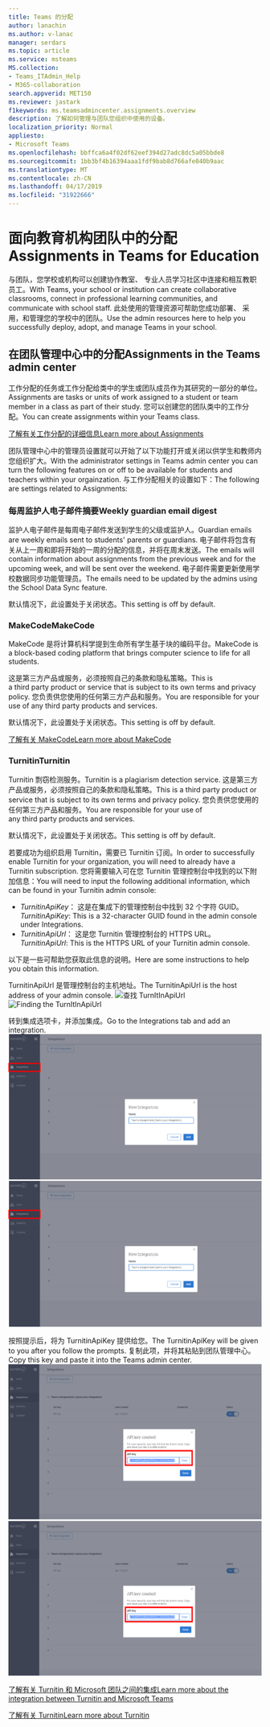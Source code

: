 ```yaml
---
title: Teams 的分配
author: lanachin
ms.author: v-lanac
manager: serdars
ms.topic: article
ms.service: msteams
MS.collection:
- Teams_ITAdmin_Help
- M365-collaboration
search.appverid: MET150
ms.reviewer: jastark
f1keywords: ms.teamsadmincenter.assignments.overview
description: 了解如何管理与团队您组织中使用的设备。
localization_priority: Normal
appliesto:
- Microsoft Teams
ms.openlocfilehash: bbffca6a4f02df62eef394d27adc8dc5a05bbde8
ms.sourcegitcommit: 1bb3bf4b16394aaa1fdf9bab8d766afe040b9aac
ms.translationtype: MT
ms.contentlocale: zh-CN
ms.lasthandoff: 04/17/2019
ms.locfileid: "31922666"
---
```

# <a name="assignments-in-teams-for-education"></a><span data-ttu-id="938d0-103">面向教育机构团队中的分配</span><span class="sxs-lookup"><span data-stu-id="938d0-103">Assignments in Teams for Education</span></span>

<span data-ttu-id="938d0-104">与团队，您学校或机构可以创建协作教室、 专业人员学习社区中连接和相互教职员工。</span><span class="sxs-lookup"><span data-stu-id="938d0-104">With Teams, your school or institution can create collaborative classrooms, connect in professional learning communities, and communicate with school staff.</span></span> <span data-ttu-id="938d0-105">此处使用的管理资源可帮助您成功部署、 采用，和管理您的学校中的团队。</span><span class="sxs-lookup"><span data-stu-id="938d0-105">Use the admin resources here to help you successfully deploy, adopt, and manage Teams in your school.</span></span>  

## <a name="assignments-in-the-teams-admin-center"></a><span data-ttu-id="938d0-106">在团队管理中心中的分配</span><span class="sxs-lookup"><span data-stu-id="938d0-106">Assignments in the Teams admin center</span></span>
<span data-ttu-id="938d0-107">工作分配的任务或工作分配给类中的学生或团队成员作为其研究的一部分的单位。</span><span class="sxs-lookup"><span data-stu-id="938d0-107">Assignments are tasks or units of work assigned to a student or team member in a class as part of their study.</span></span> <span data-ttu-id="938d0-108">您可以创建您的团队类中的工作分配。</span><span class="sxs-lookup"><span data-stu-id="938d0-108">You can create assignments within your Teams class.</span></span>

[<span data-ttu-id="938d0-109">了解有关工作分配的详细信息</span><span class="sxs-lookup"><span data-stu-id="938d0-109">Learn more about Assignments</span></span>](https://support.office.com/article/microsoft-teams-5aa4431a-8a3c-4aa5-87a6-b6401abea114?ui=en-US&rs=en-IE&ad=IE#ID0EAABAAA=Assignments)

<span data-ttu-id="938d0-110">团队管理中心中的管理员设置就可以开始了以下功能打开或关闭以供学生和教师内您组织扩大。</span><span class="sxs-lookup"><span data-stu-id="938d0-110">With the administrator settings in Teams admin center you can turn the following features on or off to be available for students and teachers within your orgainzation.</span></span> <span data-ttu-id="938d0-111">与工作分配相关的设置如下：</span><span class="sxs-lookup"><span data-stu-id="938d0-111">The following are settings related to Assignments:</span></span>

### <a name="weekly-guardian-email-digest"></a><span data-ttu-id="938d0-112">每周监护人电子邮件摘要</span><span class="sxs-lookup"><span data-stu-id="938d0-112">Weekly guardian email digest</span></span>
<span data-ttu-id="938d0-113">监护人电子邮件是每周电子邮件发送到学生的父级或监护人。</span><span class="sxs-lookup"><span data-stu-id="938d0-113">Guardian emails are weekly emails sent to students' parents or guardians.</span></span> <span data-ttu-id="938d0-114">电子邮件将包含有关从上一周和即将开始的一周的分配的信息，并将在周末发送。</span><span class="sxs-lookup"><span data-stu-id="938d0-114">The emails will contain information about assignments from the previous week and for the upcoming week, and will be sent over the weekend.</span></span> <span data-ttu-id="938d0-115">电子邮件需要更新使用学校数据同步功能管理员。</span><span class="sxs-lookup"><span data-stu-id="938d0-115">The emails need to be updated by the admins using the School Data Sync feature.</span></span>

<span data-ttu-id="938d0-116">默认情况下，此设置处于关闭状态。</span><span class="sxs-lookup"><span data-stu-id="938d0-116">This setting is off by default.</span></span>

### <a name="makecode"></a><span data-ttu-id="938d0-117">MakeCode</span><span class="sxs-lookup"><span data-stu-id="938d0-117">MakeCode</span></span>
<span data-ttu-id="938d0-118">MakeCode 是将计算机科学提到生命所有学生基于块的编码平台。</span><span class="sxs-lookup"><span data-stu-id="938d0-118">MakeCode is a block-based coding platform that brings computer science to life for all students.</span></span> 

<span data-ttu-id="938d0-119">这是第三方产品或服务，必须按照自己的条款和隐私策略。</span><span class="sxs-lookup"><span data-stu-id="938d0-119">This is a third party product or service that is subject to its own terms and privacy policy.</span></span> <span data-ttu-id="938d0-120">您负责供您使用的任何第三方产品和服务。</span><span class="sxs-lookup"><span data-stu-id="938d0-120">You are responsible for your use of any third party products and services.</span></span>

<span data-ttu-id="938d0-121">默认情况下，此设置处于关闭状态。</span><span class="sxs-lookup"><span data-stu-id="938d0-121">This setting is off by default.</span></span>

[<span data-ttu-id="938d0-122">了解有关 MakeCode</span><span class="sxs-lookup"><span data-stu-id="938d0-122">Learn more about MakeCode</span></span>](https://www.microsoft.com/${locale}/makecode)

### <a name="turnitin"></a><span data-ttu-id="938d0-123">Turnitin</span><span class="sxs-lookup"><span data-stu-id="938d0-123">Turnitin</span></span>

<span data-ttu-id="938d0-124">Turnitin 剽窃检测服务。</span><span class="sxs-lookup"><span data-stu-id="938d0-124">Turnitin is a plagiarism detection service.</span></span> <span data-ttu-id="938d0-125">这是第三方产品或服务，必须按照自己的条款和隐私策略。</span><span class="sxs-lookup"><span data-stu-id="938d0-125">This is a third party product or service that is subject to its own terms and privacy policy.</span></span> <span data-ttu-id="938d0-126">您负责供您使用的任何第三方产品和服务。</span><span class="sxs-lookup"><span data-stu-id="938d0-126">You are responsible for your use of any third party products and services.</span></span>

<span data-ttu-id="938d0-127">默认情况下，此设置处于关闭状态。</span><span class="sxs-lookup"><span data-stu-id="938d0-127">This setting is off by default.</span></span>

<span data-ttu-id="938d0-128">若要成功为组织启用 Turnitin，需要已 Turnitin 订阅。</span><span class="sxs-lookup"><span data-stu-id="938d0-128">In order to successfully enable Turnitin for your organization, you will need to already have a Turnitin subscription.</span></span> <span data-ttu-id="938d0-129">您将需要输入可在您 Turnitin 管理控制台中找到的以下附加信息：</span><span class="sxs-lookup"><span data-stu-id="938d0-129">You will need to input the following additional information, which can be found in your Turnitin admin console:</span></span>

  * <span data-ttu-id="938d0-130">_TurnitinApiKey_： 这是在集成下的管理控制台中找到 32 个字符 GUID。</span><span class="sxs-lookup"><span data-stu-id="938d0-130">_TurnitinApiKey_: This is a 32-character GUID found in the admin console under Integrations.</span></span>
  * <span data-ttu-id="938d0-131">_TurnitinApiUrl_： 这是您 Turnitin 管理控制台的 HTTPS URL。</span><span class="sxs-lookup"><span data-stu-id="938d0-131">_TurnitinApiUrl_: This is the HTTPS URL of your Turnitin admin console.</span></span>

<span data-ttu-id="938d0-132">以下是一些可帮助您获取此信息的说明。</span><span class="sxs-lookup"><span data-stu-id="938d0-132">Here are some instructions to help you obtain this information.</span></span>

<span data-ttu-id="938d0-133">TurnitinApiUrl 是管理控制台的主机地址。</span><span class="sxs-lookup"><span data-stu-id="938d0-133">The TurnitinApiUrl is the host address of your admin console.</span></span>
<span data-ttu-id="938d0-134">![查找 TurnItInApiUrl](./educationImages/Assignments_mopo_turnitin1.png)</span><span class="sxs-lookup"><span data-stu-id="938d0-134">![Finding the TurnItInApiUrl](./educationImages/Assignments_mopo_turnitin1.png)</span></span>

<span data-ttu-id="938d0-135">转到集成选项卡，并添加集成。</span><span class="sxs-lookup"><span data-stu-id="938d0-135">Go to the Integrations tab and add an integration.</span></span>
<span data-ttu-id="938d0-136">![查找 TurnItInApiUrl](./educationImages/Assignments_mopo_turnitin2.png)</span><span class="sxs-lookup"><span data-stu-id="938d0-136">![Finding the TurnItInApiUrl](./educationImages/Assignments_mopo_turnitin2.png)</span></span>

<span data-ttu-id="938d0-137">按照提示后，将为 TurnitinApiKey 提供给您。</span><span class="sxs-lookup"><span data-stu-id="938d0-137">The TurnitinApiKey will be given to you after you follow the prompts.</span></span> <span data-ttu-id="938d0-138">复制此项，并将其粘贴到团队管理中心。</span><span class="sxs-lookup"><span data-stu-id="938d0-138">Copy this key and paste it into the Teams admin center.</span></span> 
<span data-ttu-id="938d0-139">![查找 TurnItInApiUrl](./educationImages/Assignments_mopo_turnitin3.png)</span><span class="sxs-lookup"><span data-stu-id="938d0-139">![Finding the TurnItInApiUrl](./educationImages/Assignments_mopo_turnitin3.png)</span></span>

[<span data-ttu-id="938d0-140">了解有关 Turnitin 和 Microsoft 团队之间的集成</span><span class="sxs-lookup"><span data-stu-id="938d0-140">Learn more about the integration between Turnitin and Microsoft Teams</span></span>](https://www.turnitin.com/products/feedback-studio/microsoft-teams-integration)

[<span data-ttu-id="938d0-141">了解有关 Turnitin</span><span class="sxs-lookup"><span data-stu-id="938d0-141">Learn more about Turnitin</span></span>](https://www.turnitin.com/)